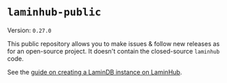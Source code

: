 # `laminhub-public`

Version: `0.27.0`

This public repository allows you to make issues & follow new releases as for an open-source project. It doesn't contain the closed-source `laminhub` code.

See the [guide on creating a LaminDB instance on LaminHub](docs/create-an-instance.md).
